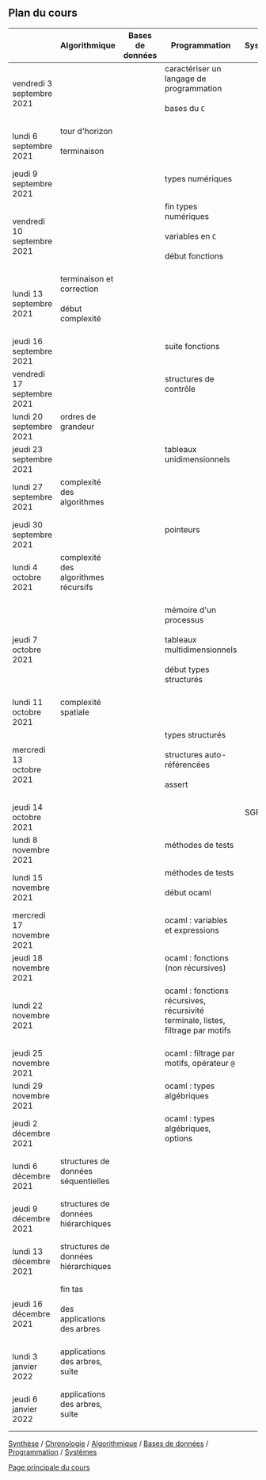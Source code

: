 ## Plan du cours

|   | Algorithmique | Bases de données | Programmation | Systèmes | 
|---|-----------|---------|---------|-------|
| vendredi 3 septembre 2021 |  |  | caractériser un langage de programmation<br /><br />bases du `C`<br /><br /> |  | 
| lundi 6 septembre 2021 | tour d'horizon<br /><br />terminaison<br /><br /> |  |  |  | 
| jeudi 9 septembre 2021 |  |  | types numériques<br /><br /> |  | 
| vendredi 10 septembre 2021 |  |  | fin types numériques<br /><br />variables en `C`<br /><br />début fonctions<br /><br /> |  | 
| lundi 13 septembre 2021 | terminaison et correction<br /><br />début complexité<br /><br /> |  |  |  | 
| jeudi 16 septembre 2021 |  |  | suite fonctions<br /><br /> |  | 
| vendredi 17 septembre 2021 |  |  | structures de contrôle<br /><br /> |  | 
| lundi 20 septembre 2021 | ordres de grandeur<br /><br /> |  |  |  | 
| jeudi 23 septembre 2021 |  |  | tableaux unidimensionnels<br /><br /> |  | 
| lundi 27 septembre 2021 | complexité des algorithmes<br /><br /> |  |  |  | 
| jeudi 30 septembre 2021 |  |  | pointeurs<br /><br /> |  | 
| lundi 4 octobre 2021 | complexité des algorithmes récursifs<br /><br /> |  |  |  | 
| jeudi 7 octobre 2021 |  |  | mémoire d'un processus<br /><br />tableaux multidimensionnels<br /><br />début types structurés<br /><br /> |  | 
| lundi 11 octobre 2021 | complexité spatiale<br /><br /> |  |  |  | 
| mercredi 13 octobre 2021 |  |  | types structurés<br /><br />structures auto-référencées<br /><br />assert<br /><br /> |  | 
| jeudi 14 octobre 2021 |  |  |  | SGF<br /><br /> | 
| lundi 8 novembre 2021 |  |  | méthodes de tests<br /><br /> |  | 
| lundi 15 novembre 2021 |  |  | méthodes de tests<br /><br />début ocaml<br /><br /> |  | 
| mercredi 17 novembre 2021 |  |  | ocaml : variables et expressions<br /><br /> |  | 
| jeudi 18 novembre 2021 |  |  | ocaml : fonctions (non récursives)<br /><br /> |  | 
| lundi 22 novembre 2021 |  |  | ocaml : fonctions récursives, récursivité terminale, listes, filtrage par motifs<br /><br /> |  | 
| jeudi 25 novembre 2021 |  |  | ocaml : filtrage par motifs, opérateur `@`<br /><br /> |  | 
| lundi 29 novembre 2021 |  |  | ocaml : types algébriques<br /><br /> |  | 
| jeudi 2 décembre 2021 |  |  | ocaml : types algébriques, options<br /><br /> |  | 
| lundi 6 décembre 2021 | structures de données séquentielles<br /><br /> |  |  |  | 
| jeudi 9 décembre 2021 | structures de données hiérarchiques<br /><br /> |  |  |  | 
| lundi 13 décembre 2021 | structures de données hiérarchiques<br /><br /> |  |  |  | 
| jeudi 16 décembre 2021 | fin tas<br /><br />des applications des arbres<br /><br /> |  |  |  | 
| lundi 3 janvier 2022 | applications des arbres, suite<br /><br /> |  |  |  | 
| jeudi 6 janvier 2022 | applications des arbres, suite<br /><br /> |  |  |  | 



[Synthèse](synthese.md) /  [Chronologie](chronologie.md) / [Algorithmique](algorithmique.md) / [Bases de données](bd.md) / [Programmation](prog.md) / [Systèmes](systemes.md) 


[Page principale du cours](https://ineskkk.github.io/mp2i-pv)

